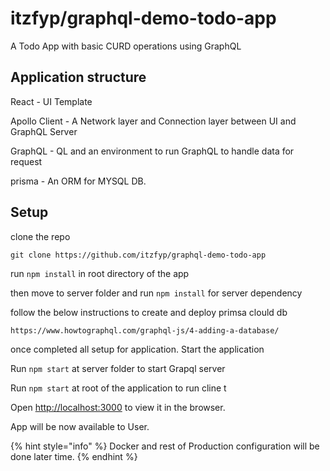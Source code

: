# itzfyp/graphql-demo-todo-app

A Todo App with basic CURD operations using GraphQL

## Application structure

React -  UI Template

Apollo Client - A Network layer and Connection layer between UI and GraphQL Server

GraphQL - QL and an environment to run GraphQL to handle data for request

prisma - An ORM for MYSQL DB. 

## Setup

clone the repo

```text
git clone https://github.com/itzfyp/graphql-demo-todo-app
```

run  `npm install` in root directory of the app

then move to server folder and run `npm install` for server dependency

follow the below instructions to create and deploy primsa clould db

```text
https://www.howtographql.com/graphql-js/4-adding-a-database/
```

once completed all setup for application. Start the application

  
 Run `npm start` at server folder to start  Grapql server

Run `npm start` at root of the application to run cline t

Open [http://localhost:3000](http://localhost:3000/) to view it in the browser.

App will be now available to User.



{% hint style="info" %}
Docker and rest of Production configuration will be done later time.
{% endhint %}

